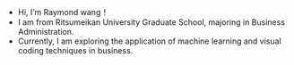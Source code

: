 - Hi, I’m Raymond wang！
- I am from Ritsumeikan University Graduate School, majoring in Business Administration.
- Currently, I am exploring the application of machine learning and visual coding techniques in business.

<!---
FIBRILLATION/FIBRILLATION is a ✨ special ✨ repository because its `README.md` (this file) appears on your GitHub profile.
You can click the Preview link to take a look at your changes.
--->
